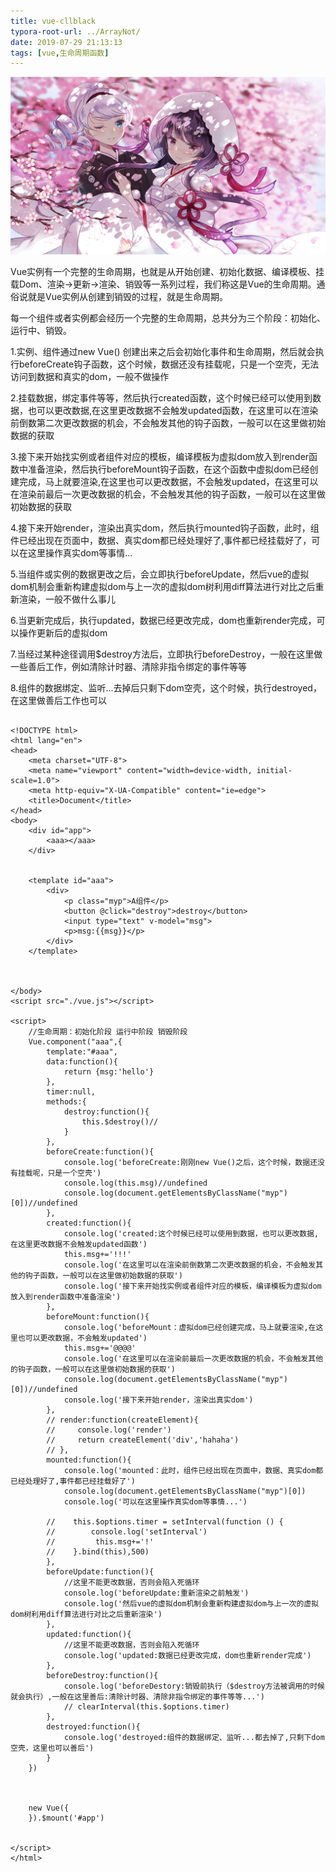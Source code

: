 ```yaml
---
title: vue-cllblack
typora-root-url: ../ArrayNot/
date: 2019-07-29 21:13:13
tags: [vue,生命周期函数]
---
```


![imge-text](vue-cllblack/bg.jpg)

<!--more-->

Vue实例有一个完整的生命周期，也就是从开始创建、初始化数据、编译模板、挂载Dom、渲染→更新→渲染、销毁等一系列过程，我们称这是Vue的生命周期。通俗说就是Vue实例从创建到销毁的过程，就是生命周期。

每一个组件或者实例都会经历一个完整的生命周期，总共分为三个阶段：初始化、运行中、销毁。

1.实例、组件通过new Vue() 创建出来之后会初始化事件和生命周期，然后就会执行beforeCreate钩子函数，这个时候，数据还没有挂载呢，只是一个空壳，无法访问到数据和真实的dom，一般不做操作


2.挂载数据，绑定事件等等，然后执行created函数，这个时候已经可以使用到数据，也可以更改数据,在这里更改数据不会触发updated函数，在这里可以在渲染前倒数第二次更改数据的机会，不会触发其他的钩子函数，一般可以在这里做初始数据的获取


3.接下来开始找实例或者组件对应的模板，编译模板为虚拟dom放入到render函数中准备渲染，然后执行beforeMount钩子函数，在这个函数中虚拟dom已经创建完成，马上就要渲染,在这里也可以更改数据，不会触发updated，在这里可以在渲染前最后一次更改数据的机会，不会触发其他的钩子函数，一般可以在这里做初始数据的获取


4.接下来开始render，渲染出真实dom，然后执行mounted钩子函数，此时，组件已经出现在页面中，数据、真实dom都已经处理好了,事件都已经挂载好了，可以在这里操作真实dom等事情...


5.当组件或实例的数据更改之后，会立即执行beforeUpdate，然后vue的虚拟dom机制会重新构建虚拟dom与上一次的虚拟dom树利用diff算法进行对比之后重新渲染，一般不做什么事儿


6.当更新完成后，执行updated，数据已经更改完成，dom也重新render完成，可以操作更新后的虚拟dom


7.当经过某种途径调用$destroy方法后，立即执行beforeDestroy，一般在这里做一些善后工作，例如清除计时器、清除非指令绑定的事件等等


8.组件的数据绑定、监听...去掉后只剩下dom空壳，这个时候，执行destroyed，在这里做善后工作也可以



```shell

<!DOCTYPE html>
<html lang="en">
<head>
    <meta charset="UTF-8">
    <meta name="viewport" content="width=device-width, initial-scale=1.0">
    <meta http-equiv="X-UA-Compatible" content="ie=edge">
    <title>Document</title>
</head>
<body>
    <div id="app">
        <aaa></aaa>
    </div>

    
    <template id="aaa">
        <div>
            <p class="myp">A组件</p>
            <button @click="destroy">destroy</button>
            <input type="text" v-model="msg">
            <p>msg:{{msg}}</p>
        </div>
    </template>



</body>
<script src="./vue.js"></script>

<script>
    //生命周期：初始化阶段 运行中阶段 销毁阶段
    Vue.component("aaa",{
        template:"#aaa",
        data:function(){
            return {msg:'hello'}
        },
        timer:null,
        methods:{
            destroy:function(){
                this.$destroy()//
            }
        },
        beforeCreate:function(){
            console.log('beforeCreate:刚刚new Vue()之后，这个时候，数据还没有挂载呢，只是一个空壳')           
            console.log(this.msg)//undefined
            console.log(document.getElementsByClassName("myp")[0])//undefined
        },
        created:function(){
            console.log('created:这个时候已经可以使用到数据，也可以更改数据,在这里更改数据不会触发updated函数')
            this.msg+='!!!'
            console.log('在这里可以在渲染前倒数第二次更改数据的机会，不会触发其他的钩子函数，一般可以在这里做初始数据的获取')
            console.log('接下来开始找实例或者组件对应的模板，编译模板为虚拟dom放入到render函数中准备渲染')
        },
        beforeMount:function(){
            console.log('beforeMount：虚拟dom已经创建完成，马上就要渲染,在这里也可以更改数据，不会触发updated')
            this.msg+='@@@@'
            console.log('在这里可以在渲染前最后一次更改数据的机会，不会触发其他的钩子函数，一般可以在这里做初始数据的获取')
            console.log(document.getElementsByClassName("myp")[0])//undefined
            console.log('接下来开始render，渲染出真实dom')
        },
        // render:function(createElement){
        //     console.log('render')
        //     return createElement('div','hahaha')
        // },
        mounted:function(){ 
            console.log('mounted：此时，组件已经出现在页面中，数据、真实dom都已经处理好了,事件都已经挂载好了')
            console.log(document.getElementsByClassName("myp")[0])
            console.log('可以在这里操作真实dom等事情...')

        //    this.$options.timer = setInterval(function () {
        //        console.log('setInterval')
        //         this.msg+='!'  
        //    }.bind(this),500)
        },
        beforeUpdate:function(){
            //这里不能更改数据，否则会陷入死循环
            console.log('beforeUpdate:重新渲染之前触发')
            console.log('然后vue的虚拟dom机制会重新构建虚拟dom与上一次的虚拟dom树利用diff算法进行对比之后重新渲染')         
        },
        updated:function(){
            //这里不能更改数据，否则会陷入死循环
            console.log('updated:数据已经更改完成，dom也重新render完成')
        },
        beforeDestroy:function(){
            console.log('beforeDestory:销毁前执行（$destroy方法被调用的时候就会执行）,一般在这里善后:清除计时器、清除非指令绑定的事件等等...')
            // clearInterval(this.$options.timer)
        },
        destroyed:function(){
            console.log('destroyed:组件的数据绑定、监听...都去掉了,只剩下dom空壳，这里也可以善后')
        }
    })


    
    new Vue({
    }).$mount('#app')


</script>
</html>


```
